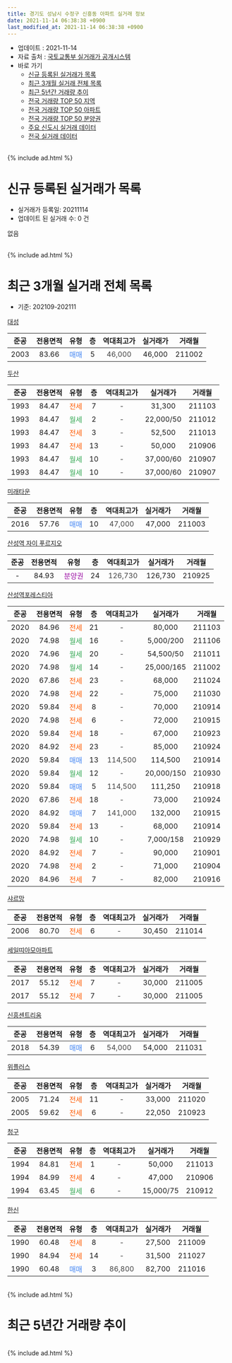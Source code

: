 ```yaml
---
title: 경기도 성남시 수정구 신흥동 아파트 실거래 정보
date: 2021-11-14 06:38:38 +0900
last_modified_at: 2021-11-14 06:38:38 +0900
---
```


* 업데이트 : 2021-11-14
* 자료 출처 : [국토교통부 실거래가 공개시스템](http://rt.molit.go.kr)
* 바로 가기
    * [신규 등록된 실거래가 목록](#신규-등록된-실거래가-목록)
    * [최근 3개월 실거래 전체 목록](#최근-3개월-실거래-전체-목록)
    * [최근 5년간 거래량 추이](#최근-5년간-거래량-추이)
    * [전국 거래량 TOP 50 지역](https://inasie.github.io/apt-trade-info/최근-3개월-전국에서-가장-거래가-많이-발생한-지역)
    * [전국 거래량 TOP 50 아파트](https://inasie.github.io/apt-trade-info/최근-3개월-전국에서-가장-거래가-많이-발생한-아파트)
    * [전국 거래량 TOP 50 분양권](https://inasie.github.io/apt-trade-info/최근-3개월-전국에서-가장-거래가-많이-발생한-분양권)
    * [주요 신도시 실거래 데이터](https://inasie.github.io/apt-trade-info/주요-신도시)
    * [전국 실거래 데이터](https://inasie.github.io/apt-trade-info/전국)
<br>
{% include ad.html %}
<br>

# 신규 등록된 실거래가 목록
* 실거래가 등록일: 20211114
* 업데이트 된 실거래 수: 0 건

없음

<br>
{% include ad.html %}
<br>

# 최근 3개월 실거래 전체 목록
* 기준: 202109-202111


[대성](https://search.naver.com/search.naver?query=%EA%B2%BD%EA%B8%B0%EB%8F%84+%EC%84%B1%EB%82%A8%EC%8B%9C+%EC%88%98%EC%A0%95%EA%B5%AC+%EC%8B%A0%ED%9D%A5%EB%8F%99+%EB%8C%80%EC%84%B1)

|준공|전용면적|유형|층|역대최고가|실거래가|거래월|
|:---:|:---:|:---:|:---:|:---:|:---:|:---:|
|2003|83.66|<span style="color:#4285f3">매매</span>|5|<span style="color:#444444">46,000</span>|46,000|211002|

[두산](https://search.naver.com/search.naver?query=%EA%B2%BD%EA%B8%B0%EB%8F%84+%EC%84%B1%EB%82%A8%EC%8B%9C+%EC%88%98%EC%A0%95%EA%B5%AC+%EC%8B%A0%ED%9D%A5%EB%8F%99+%EB%91%90%EC%82%B0)

|준공|전용면적|유형|층|역대최고가|실거래가|거래월|
|:---:|:---:|:---:|:---:|:---:|:---:|:---:|
|1993|84.47|<span style="color:#ff5a00">전세</span>|7|<span style="color:#444444">-</span>|31,300|211103|
|1993|84.47|<span style="color:#34a853">월세</span>|2|<span style="color:#444444">-</span>|22,000/50|211012|
|1993|84.47|<span style="color:#ff5a00">전세</span>|3|<span style="color:#444444">-</span>|52,500|211013|
|1993|84.47|<span style="color:#ff5a00">전세</span>|13|<span style="color:#444444">-</span>|50,000|210906|
|1993|84.47|<span style="color:#34a853">월세</span>|10|<span style="color:#444444">-</span>|37,000/60|210907|
|1993|84.47|<span style="color:#34a853">월세</span>|10|<span style="color:#444444">-</span>|37,000/60|210907|

[미래타운](https://search.naver.com/search.naver?query=%EA%B2%BD%EA%B8%B0%EB%8F%84+%EC%84%B1%EB%82%A8%EC%8B%9C+%EC%88%98%EC%A0%95%EA%B5%AC+%EC%8B%A0%ED%9D%A5%EB%8F%99+%EB%AF%B8%EB%9E%98%ED%83%80%EC%9A%B4)

|준공|전용면적|유형|층|역대최고가|실거래가|거래월|
|:---:|:---:|:---:|:---:|:---:|:---:|:---:|
|2016|57.76|<span style="color:#4285f3">매매</span>|10|<span style="color:#444444">47,000</span>|47,000|211003|

[산성역 자이 푸르지오](https://search.naver.com/search.naver?query=%EA%B2%BD%EA%B8%B0%EB%8F%84+%EC%84%B1%EB%82%A8%EC%8B%9C+%EC%88%98%EC%A0%95%EA%B5%AC+%EC%8B%A0%ED%9D%A5%EB%8F%99+%EC%82%B0%EC%84%B1%EC%97%AD+%EC%9E%90%EC%9D%B4+%ED%91%B8%EB%A5%B4%EC%A7%80%EC%98%A4)

|준공|전용면적|유형|층|역대최고가|실거래가|거래월|
|:---:|:---:|:---:|:---:|:---:|:---:|:---:|
|-|84.93|<span style="color:#9C11A5">분양권</span>|24|<span style="color:#444444">126,730</span>|126,730|210925|

[산성역포레스티아](https://search.naver.com/search.naver?query=%EA%B2%BD%EA%B8%B0%EB%8F%84+%EC%84%B1%EB%82%A8%EC%8B%9C+%EC%88%98%EC%A0%95%EA%B5%AC+%EC%8B%A0%ED%9D%A5%EB%8F%99+%EC%82%B0%EC%84%B1%EC%97%AD%ED%8F%AC%EB%A0%88%EC%8A%A4%ED%8B%B0%EC%95%84)

|준공|전용면적|유형|층|역대최고가|실거래가|거래월|
|:---:|:---:|:---:|:---:|:---:|:---:|:---:|
|2020|84.96|<span style="color:#ff5a00">전세</span>|21|<span style="color:#444444">-</span>|80,000|211103|
|2020|74.98|<span style="color:#34a853">월세</span>|16|<span style="color:#444444">-</span>|5,000/200|211106|
|2020|74.96|<span style="color:#34a853">월세</span>|20|<span style="color:#444444">-</span>|54,500/50|211011|
|2020|74.98|<span style="color:#34a853">월세</span>|14|<span style="color:#444444">-</span>|25,000/165|211002|
|2020|67.86|<span style="color:#ff5a00">전세</span>|23|<span style="color:#444444">-</span>|68,000|211024|
|2020|74.98|<span style="color:#ff5a00">전세</span>|22|<span style="color:#444444">-</span>|75,000|211030|
|2020|59.84|<span style="color:#ff5a00">전세</span>|8|<span style="color:#444444">-</span>|70,000|210914|
|2020|74.98|<span style="color:#ff5a00">전세</span>|6|<span style="color:#444444">-</span>|72,000|210915|
|2020|59.84|<span style="color:#ff5a00">전세</span>|18|<span style="color:#444444">-</span>|67,000|210923|
|2020|84.92|<span style="color:#ff5a00">전세</span>|23|<span style="color:#444444">-</span>|85,000|210924|
|2020|59.84|<span style="color:#4285f3">매매</span>|13|<span style="color:#444444">114,500</span>|114,500|210914|
|2020|59.84|<span style="color:#34a853">월세</span>|12|<span style="color:#444444">-</span>|20,000/150|210930|
|2020|59.84|<span style="color:#4285f3">매매</span>|5|<span style="color:#444444">114,500</span>|111,250|210918|
|2020|67.86|<span style="color:#ff5a00">전세</span>|18|<span style="color:#444444">-</span>|73,000|210924|
|2020|84.92|<span style="color:#4285f3">매매</span>|7|<span style="color:#444444">141,000</span>|132,000|210915|
|2020|59.84|<span style="color:#ff5a00">전세</span>|13|<span style="color:#444444">-</span>|68,000|210914|
|2020|74.98|<span style="color:#34a853">월세</span>|10|<span style="color:#444444">-</span>|7,000/158|210929|
|2020|84.92|<span style="color:#ff5a00">전세</span>|7|<span style="color:#444444">-</span>|90,000|210901|
|2020|74.98|<span style="color:#ff5a00">전세</span>|2|<span style="color:#444444">-</span>|71,000|210904|
|2020|84.96|<span style="color:#ff5a00">전세</span>|7|<span style="color:#444444">-</span>|82,000|210916|

[샤르망](https://search.naver.com/search.naver?query=%EA%B2%BD%EA%B8%B0%EB%8F%84+%EC%84%B1%EB%82%A8%EC%8B%9C+%EC%88%98%EC%A0%95%EA%B5%AC+%EC%8B%A0%ED%9D%A5%EB%8F%99+%EC%83%A4%EB%A5%B4%EB%A7%9D)

|준공|전용면적|유형|층|역대최고가|실거래가|거래월|
|:---:|:---:|:---:|:---:|:---:|:---:|:---:|
|2006|80.70|<span style="color:#ff5a00">전세</span>|6|<span style="color:#444444">-</span>|30,450|211014|

[세일띠아모아파트](https://search.naver.com/search.naver?query=%EA%B2%BD%EA%B8%B0%EB%8F%84+%EC%84%B1%EB%82%A8%EC%8B%9C+%EC%88%98%EC%A0%95%EA%B5%AC+%EC%8B%A0%ED%9D%A5%EB%8F%99+%EC%84%B8%EC%9D%BC%EB%9D%A0%EC%95%84%EB%AA%A8%EC%95%84%ED%8C%8C%ED%8A%B8)

|준공|전용면적|유형|층|역대최고가|실거래가|거래월|
|:---:|:---:|:---:|:---:|:---:|:---:|:---:|
|2017|55.12|<span style="color:#ff5a00">전세</span>|7|<span style="color:#444444">-</span>|30,000|211005|
|2017|55.12|<span style="color:#ff5a00">전세</span>|7|<span style="color:#444444">-</span>|30,000|211005|

[신흥센트리움](https://search.naver.com/search.naver?query=%EA%B2%BD%EA%B8%B0%EB%8F%84+%EC%84%B1%EB%82%A8%EC%8B%9C+%EC%88%98%EC%A0%95%EA%B5%AC+%EC%8B%A0%ED%9D%A5%EB%8F%99+%EC%8B%A0%ED%9D%A5%EC%84%BC%ED%8A%B8%EB%A6%AC%EC%9B%80)

|준공|전용면적|유형|층|역대최고가|실거래가|거래월|
|:---:|:---:|:---:|:---:|:---:|:---:|:---:|
|2018|54.39|<span style="color:#4285f3">매매</span>|6|<span style="color:#444444">54,000</span>|54,000|211031|

[위플러스](https://search.naver.com/search.naver?query=%EA%B2%BD%EA%B8%B0%EB%8F%84+%EC%84%B1%EB%82%A8%EC%8B%9C+%EC%88%98%EC%A0%95%EA%B5%AC+%EC%8B%A0%ED%9D%A5%EB%8F%99+%EC%9C%84%ED%94%8C%EB%9F%AC%EC%8A%A4)

|준공|전용면적|유형|층|역대최고가|실거래가|거래월|
|:---:|:---:|:---:|:---:|:---:|:---:|:---:|
|2005|71.24|<span style="color:#ff5a00">전세</span>|11|<span style="color:#444444">-</span>|33,000|211020|
|2005|59.62|<span style="color:#ff5a00">전세</span>|6|<span style="color:#444444">-</span>|22,050|210923|

[청구](https://search.naver.com/search.naver?query=%EA%B2%BD%EA%B8%B0%EB%8F%84+%EC%84%B1%EB%82%A8%EC%8B%9C+%EC%88%98%EC%A0%95%EA%B5%AC+%EC%8B%A0%ED%9D%A5%EB%8F%99+%EC%B2%AD%EA%B5%AC)

|준공|전용면적|유형|층|역대최고가|실거래가|거래월|
|:---:|:---:|:---:|:---:|:---:|:---:|:---:|
|1994|84.81|<span style="color:#ff5a00">전세</span>|1|<span style="color:#444444">-</span>|50,000|211013|
|1994|84.99|<span style="color:#ff5a00">전세</span>|4|<span style="color:#444444">-</span>|47,000|210906|
|1994|63.45|<span style="color:#34a853">월세</span>|6|<span style="color:#444444">-</span>|15,000/75|210912|

[한신](https://search.naver.com/search.naver?query=%EA%B2%BD%EA%B8%B0%EB%8F%84+%EC%84%B1%EB%82%A8%EC%8B%9C+%EC%88%98%EC%A0%95%EA%B5%AC+%EC%8B%A0%ED%9D%A5%EB%8F%99+%ED%95%9C%EC%8B%A0)

|준공|전용면적|유형|층|역대최고가|실거래가|거래월|
|:---:|:---:|:---:|:---:|:---:|:---:|:---:|
|1990|60.48|<span style="color:#ff5a00">전세</span>|8|<span style="color:#444444">-</span>|27,500|211009|
|1990|84.94|<span style="color:#ff5a00">전세</span>|14|<span style="color:#444444">-</span>|31,500|211027|
|1990|60.48|<span style="color:#4285f3">매매</span>|3|<span style="color:#444444">86,800</span>|82,700|211016|


<br>
{% include ad.html %}
<br>

# 최근 5년간 거래량 추이


<div style="width:100%;">
    <canvas id="deal_progress" height="200"></canvas>
</div>

<script>
new Chart(document.getElementById("deal_progress"), {
    type: 'line',
    data: {
        labels: ['201611','201612','201701','201702','201703','201704','201705','201706','201707','201708','201709','201710','201711','201712','201801','201802','201803','201804','201805','201806','201807','201808','201809','201810','201811','201812','201901','201902','201903','201904','201905','201906','201907','201908','201909','201910','201911','201912','202001','202002','202003','202004','202005','202006','202007','202008','202009','202010','202011','202012','202101','202102','202103','202104','202105','202106','202107','202108','202109','202110','202111'],
        datasets: [{
            label: '매매',
            pointRadius: 1,
            data: [28, 10, 10, 27, 32, 36, 32, 26, 31, 31, 38, 19, 18, 19, 48, 46, 49, 23, 14, 23, 25, 34, 30, 21, 5, 14, 7, 8, 23, 45, 60, 70, 58, 62, 43, 65, 35, 37, 24, 39, 15, 12, 38, 60, 22, 14, 17, 15, 21, 19, 27, 15, 15, 34, 34, 25, 34, 16, 4, 4, 0],
            borderColor: "rgba(255, 201, 14, 1)",
            backgroundColor: "rgba(255, 201, 14, 0.5)",
            fill: false,
            lineTension: 0
        },{
            label: '전월세',
            pointRadius: 1,
            data: [14, 8, 14, 17, 16, 19, 10, 10, 10, 7, 17, 9, 13, 11, 31, 17, 30, 17, 14, 14, 18, 14, 17, 10, 6, 11, 17, 12, 14, 11, 9, 10, 15, 11, 10, 13, 12, 13, 17, 27, 15, 18, 15, 45, 121, 200, 130, 77, 31, 42, 13, 19, 29, 39, 66, 39, 31, 20, 17, 13, 3],
            borderColor: "rgba(0, 141, 185, 1)",
            backgroundColor: "rgba(0, 141, 185, 0.5)",
            fill: false,
            lineTension: 0
        }
        ]
    },
    options: {
        responsive: true,
        title: {
            display: false
        },
        tooltips: {
            mode: 'index',
            intersect: false
        },
        hover: {
            mode: 'nearest',
            intersect: true
        },
        scales: {
            xAxes: [{
                display: true,
                scaleLabel: {
                    display: true,
                    labelString: '년/월'
                }
            }],
            yAxes: [{
                display: true,
                ticks: {
                    suggestedMin: 0,
                },
                scaleLabel: {
                    display: true,
                    labelString: '실거래 수'
                }
            }]
        }
    }
});

</script>


<br>
{% include ad.html %}
<br>


